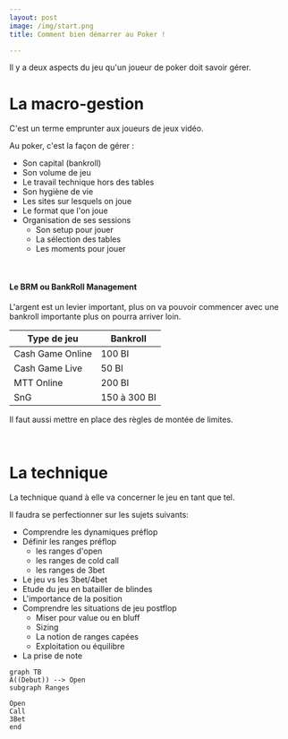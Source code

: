 ```yaml
---
layout: post
image: /img/start.png
title: Comment bien démarrer au Poker !

---
```


Il y a deux aspects du jeu qu'un joueur de poker doit savoir gérer.

# La macro-gestion

C'est un terme emprunter aux joueurs de jeux vidéo.

Au poker, c'est la façon de gérer :
- Son capital (bankroll)
- Son volume de jeu
- Le travail technique hors des tables
- Son hygiène de vie
- Les sites sur lesquels on joue
- Le format que l'on joue
- Organisation de ses sessions
	- Son setup pour jouer
	- La sélection des tables
	- Les moments pour jouer

&nbsp;
#### Le BRM ou BankRoll Management

L'argent est un levier important, plus on va pouvoir commencer avec une bankroll importante plus on pourra arriver loin.

Type de jeu|Bankroll
-|-
Cash Game Online|100 BI
Cash Game Live|50 BI
MTT Online|200 BI
SnG|150 à 300 BI

Il faut aussi mettre en place des règles de montée de limites.

&nbsp;
# La technique

La technique quand à elle va concerner le jeu en tant que tel.

Il faudra se perfectionner sur les sujets suivants:

- Comprendre les dynamiques préflop
- Définir les ranges préflop
	- les ranges d'open
	- les ranges de cold call
	- les ranges de 3bet
- Le jeu vs les 3bet/4bet
- Etude du jeu en batailler de blindes
- L'importance de la position
- Comprendre les situations de jeu postflop
	- Miser pour value ou en bluff
	- Sizing
	- La notion de ranges capées
	- Exploitation ou équilibre
- La prise de note

```mermaid
graph TB
A((Debut)) --> Open
subgraph Ranges

Open
Call
3Bet
end
```

<!--stackedit_data:
eyJoaXN0b3J5IjpbLTExMTg0ODEyODEsLTkzOTI1NDY1MCw1ND
E4ODU3MCwxMzQ0ODM5ODMsMTg4MTYwMzE2OSwxNzkwMjc5MzE2
LDE3OTAyNzkzMTYsMTQxNTM4NzYyLC05OTk2OTE1NjcsLTg1MT
k2NDkyNCwtMTU5NDk3NTMwNSwtMTY0Nzg1MzYyMywxMzU4MDE0
ODgyLC0yMDg4NzQ2NjEyXX0=
-->